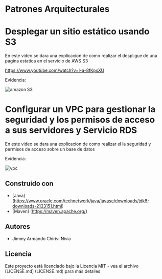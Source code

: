 # Patrones Arquitecturales

# Desplegar un sitio estático usando S3

En este video se dara una explicacion de como realizar el despligue de una pagina estatica en el servicio de AWS S3

https://www.youtube.com/watch?v=I-a-8fKpxXU


Evidencia: 

![amazon S3](https://user-images.githubusercontent.com/48265107/76792625-6f183e00-6791-11ea-9211-6d3982d67c05.JPG)


# Configurar un VPC para gestionar la seguridad y los permisos de acceso a sus servidores y Servicio RDS

En este video se dara una explicacion de como realizar el la seguridad y permisos de acceso sobre un base de datos



Evidencia:

![vpc](https://user-images.githubusercontent.com/48265107/76877006-c6291c00-6840-11ea-9ed3-b8e9477580a9.JPG)
 
 
## Construido con

* [Java] (https://www.oracle.com/technetwork/java/javase/downloads/jdk8-downloads-2133151.html)
* [Maven] (https://maven.apache.org/)


## Autores

* Jimmy Armando Chirivi Nivia


## Licencia

Este proyecto está licenciado bajo la Licencia MIT - vea el archivo [LICENSE.md] (LICENSE.md) para más detalles
